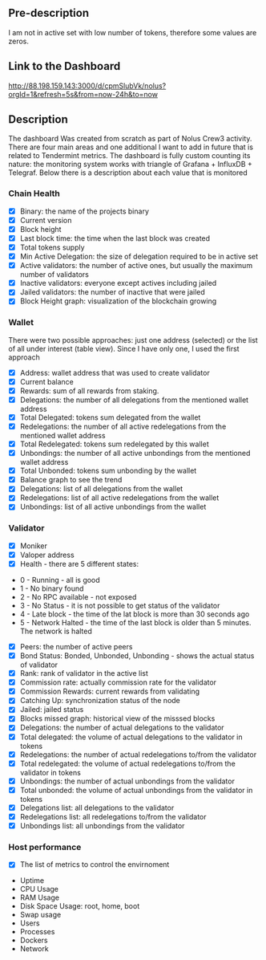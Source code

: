 ## Pre-description
I am not in active set with low number of tokens, therefore some values are zeros.

## Link to the Dashboard
http://88.198.159.143:3000/d/cpmSlubVk/nolus?orgId=1&refresh=5s&from=now-24h&to=now

## Description
The dashboard Was created from scratch as part of Nolus Crew3 activity.
There are four main areas and one additional I want to add in future that is related to Tendermint metrics. 
The dashboard is fully custom counting its nature: the monitoring system works with triangle of Grafana + InfluxDB + Telegraf.
Below there is a description about each value that is monitored

### Chain Health
 - [x] Binary: the name of the projects binary
 - [x] Current version
 - [x] Block height
 - [x] Last block time: the time when the last block was created
 - [x] Total tokens supply
 - [x] Min Active Delegation: the size of delegation required to be in active set
 - [x] Active validators: the number of active ones, but usually the maximum number of validators
 - [x] Inactive validators: everyone except actives including jailed
 - [x] Jailed validators: the number of inactive that were jailed
 - [x] Block Height graph: visualization of the blockchain growing

### Wallet
There were two possible approaches: just one address (selected) or the list of all under interest (table view). Since I have only one, I used the first approach
 - [x] Address: wallet address that was used to create validator
 - [x] Current balance
 - [x] Rewards: sum of all rewards from staking. 
 - [x] Delegations: the number of all delegations from the mentioned wallet address
 - [x] Total Delegated: tokens sum delegated from the wallet
 - [x] Redelegations: the number of all active redelegations from the mentioned wallet address
 - [x] Total Redelegated: tokens sum redelegated by this wallet
 - [x] Unbondings: the number of all active unbondings from the mentioned wallet address
 - [x] Total Unbonded: tokens sum unbonding by the wallet
 - [x] Balance graph to see the trend
 - [x] Delegations: list of all delegations from the wallet
 - [x] Redelegations: list of all active redelegations from the wallet
 - [x] Unbondings: list of all active unbondings from the wallet

### Validator
 - [x] Moniker
 - [x] Valoper address
 - [x] Health - there are 5 different states: 
* 0 - Running - all is good
* 1 - No binary found
* 2 - No RPC available - not exposed
* 3 - No Status - it is not possible to get status of the validator
* 4 - Late block - the time of the lat block is more than 30 seconds ago
* 5 - Network Halted - the time of the last block is older than 5 minutes. The network is halted
 - [x] Peers: the number of active peers
 - [x] Bond Status: Bonded, Unbonded, Unbonding - shows the actual status of validator
 - [x] Rank: rank of validator in the active list
 - [x] Commission rate: actually commission rate for the validator
 - [x] Commission Rewards: current rewards from validating
 - [x] Catching Up: synchronization status of the node
 - [x] Jailed: jailed status
 - [x] Blocks missed graph: historical view of the misssed blocks
 - [x] Delegations: the number of actual delegations to the validator
 - [x] Total delegated: the volume of actual delegations to the validator in tokens
 - [x] Redelegations: the number of actual redelegations to/from the validator
 - [x] Total redelegated: the volume of actual redelegations to/from the validator in tokens
 - [x] Unbondings: the number of actual unbondings from the validator
 - [x] Total unbonded: the volume of actual unbondings from the validator in tokens
 - [x] Delegations list: all delegations to the validator 
 - [x] Redelegations list: all redelegations to/from the validator
 - [x] Unbondings list: all unbondings from the validator

### Host performance
 - [x] The list of metrics to control the envirnoment
* Uptime
* CPU Usage
* RAM Usage
* Disk Space Usage: root, home, boot
* Swap usage
* Users
* Processes
* Dockers
* Network